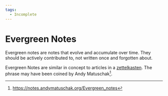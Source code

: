 ```yaml
---
tags:
  - Incomplete
---
```

# Evergreen Notes

Evergreen notes are notes that evolve and accumulate over time. They should be actively contributed to, not written once and forgotten about.

Evergreen Notes are similar in concept to articles in a [zettelkasten](writing/zettelkasten.md). The phrase may have been coined by Andy Matuschak[^1]. 

[^1]: https://notes.andymatuschak.org/Evergreen_notes